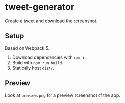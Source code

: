 # tweet-generator

Create a tweet and download the screenshot.

## Setup

Based on Webpack 5.

1. Download dependencies with `npm i`.
2. Build with `npm run build`.
3. Statically host `dist/`.

## Preview

Look at `preview.png` for a preview screenshot of the app.